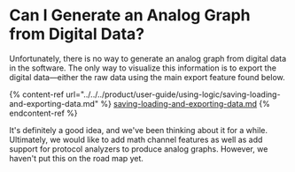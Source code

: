# Can I Generate an Analog Graph from Digital Data?

Unfortunately, there is no way to generate an analog graph from digital data in the software. The only way to visualize this information is to export the digital data—either the raw data using the main export feature found below.

{% content-ref url="../../../product/user-guide/using-logic/saving-loading-and-exporting-data.md" %}
[saving-loading-and-exporting-data.md](../../../product/user-guide/using-logic/saving-loading-and-exporting-data.md)
{% endcontent-ref %}

It's definitely a good idea, and we've been thinking about it for a while. Ultimately, we would like to add math channel features as well as add support for protocol analyzers to produce analog graphs. However, we haven't put this on the road map yet.
